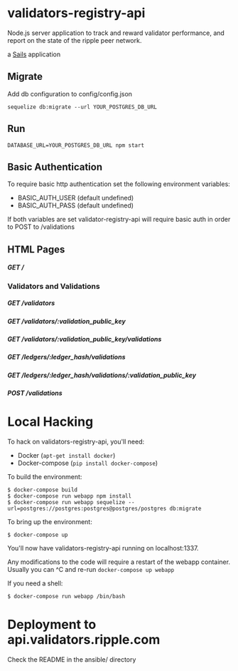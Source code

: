 # validators-registry-api

Node.js server application to track and reward validator performance,
and report on the state of the ripple peer network.

a [Sails](http://sailsjs.org) application

## Migrate

Add db configuration to config/config.json

````
sequelize db:migrate --url YOUR_POSTGRES_DB_URL
````

## Run

````
DATABASE_URL=YOUR_POSTGRES_DB_URL npm start
````

## Basic Authentication

To require basic http authentication set the following environment variables:

- BASIC_AUTH_USER (default undefined)
- BASIC_AUTH_PASS (default undefined)

If both variables are set validator-registry-api will require basic auth in order to POST to /validations

## HTML Pages

##### GET /

### Validators and Validations

##### GET /validators
##### GET /validators/:validation_public_key
##### GET /validators/:validation_public_key/validations
##### GET /ledgers/:ledger_hash/validations
##### GET /ledgers/:ledger_hash/validations/:validation_public_key
##### POST /validations

# Local Hacking

To hack on validators-registry-api, you'll need:

* Docker (``apt-get install docker``)
* Docker-compose (``pip install docker-compose``)

To build the environment:

```
$ docker-compose build
$ docker-compose run webapp npm install
$ docker-compose run webapp sequelize --url=postgres://postgres:postgres@postgres/postgres db:migrate
```

To bring up the environment:

```
$ docker-compose up
```

You'll now have validators-registry-api running on localhost:1337.

Any modifications to the code will require a restart of the webapp container.
Usually you can ^C and re-run ``docker-compose up webapp``

If you need a shell:

```
$ docker-compose run webapp /bin/bash
```

# Deployment to api.validators.ripple.com

Check the README in the ansible/ directory
